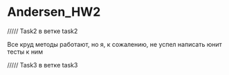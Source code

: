 # Andersen_HW2
/////
Task2 в ветке task2

Все круд методы работают, но я, к сожалению, не успел написать юнит тесты к ним

/////
Task3 в ветке task3
